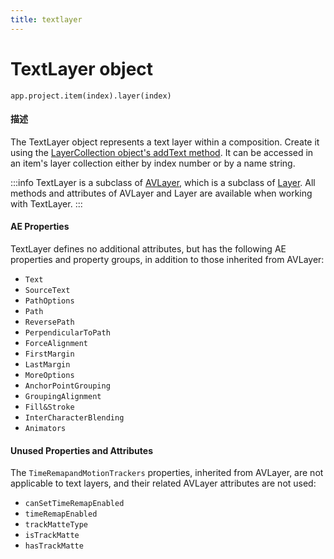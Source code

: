 ```yaml
---
title: textlayer
---
```

# TextLayer object

`app.project.item(index).layer(index)`

#### 描述

The TextLayer object represents a text layer within a composition. Create it using the [LayerCollection object's addText method](layercollection.md#layercollectionaddtext). It can be accessed in an item's layer collection either by index number or by a name string.

:::info
TextLayer is a subclass of [AVLayer](../avlayer), which is a subclass of [Layer](../layer). All methods and attributes of AVLayer and Layer are available when working with TextLayer.
:::

#### AE Properties

TextLayer defines no additional attributes, but has the following AE properties and property groups, in addition to those inherited from AVLayer:

- `Text`
- `SourceText`
- `PathOptions`
- `Path`
- `ReversePath`
- `PerpendicularToPath`
- `ForceAlignment`
- `FirstMargin`
- `LastMargin`
- `MoreOptions`
- `AnchorPointGrouping`
- `GroupingAlignment`
- `Fill&Stroke`
- `InterCharacterBlending`
- `Animators`

#### Unused Properties and Attributes

The `TimeRemapandMotionTrackers` properties, inherited from AVLayer, are not applicable to text layers, and their related AVLayer attributes are not used:

- `canSetTimeRemapEnabled`
- `timeRemapEnabled`
- `trackMatteType`
- `isTrackMatte`
- `hasTrackMatte`
